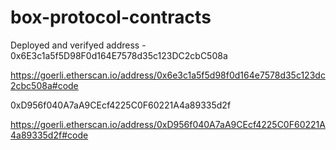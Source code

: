 # box-protocol-contracts

Deployed and verifyed address - 0x6E3c1a5f5D98F0d164E7578d35c123DC2cbC508a

https://goerli.etherscan.io/address/0x6e3c1a5f5d98f0d164e7578d35c123dc2cbc508a#code



0xD956f040A7aA9CEcf4225C0F60221A4a89335d2f

https://goerli.etherscan.io/address/0xD956f040A7aA9CEcf4225C0F60221A4a89335d2f#code
